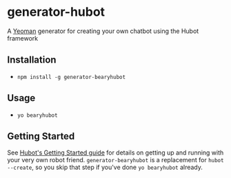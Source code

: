 # generator-hubot

A [Yeoman](http://yeoman.io) generator for creating your own chatbot using the Hubot framework


## Installation

- `npm install -g generator-bearyhubot`

## Usage

- `yo bearyhubot`

## Getting Started

See [Hubot's Getting Started
guide](https://github.com/github/hubot/blob/master/docs/index.md) for
details on getting up and running with your very own robot friend.
`generator-bearyhubot` is a replacement for `hubot --create`,
so you skip that step if you've done `yo bearyhubot` already.
